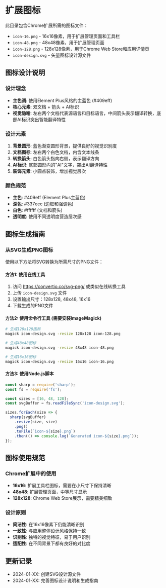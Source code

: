 # 扩展图标

此目录包含Chrome扩展所需的图标文件：

- `icon-16.png` - 16x16像素，用于扩展管理页面和工具栏
- `icon-48.png` - 48x48像素，用于扩展管理页面
- `icon-128.png` - 128x128像素，用于Chrome Web Store和应用详情页
- `icon-design.svg` - 矢量图标设计源文件

## 图标设计说明

### 设计理念
- **主色调**: 使用Element Plus风格的主蓝色 (#409eff)
- **核心元素**: 双文档 + 箭头 + AI标识
- **视觉隐喻**: 左右两个文档代表源语言和目标语言，中间箭头表示翻译转换，底部AI标识突出智能翻译特性

### 设计元素
1. **背景圆形**: 蓝色渐变圆形背景，提供良好的视觉识别度
2. **文档图标**: 左右两个白色文档，内含文本线条
3. **转换箭头**: 白色箭头指向右侧，表示翻译方向
4. **AI标识**: 底部圆形内的"AI"文字，突出AI翻译特性
5. **装饰元素**: 小圆点装饰，增加视觉层次

### 颜色规范
- **主色**: #409eff (Element Plus主蓝色)
- **深色**: #337ecc (边框和强调色)
- **白色**: #ffffff (文档和箭头)
- **透明度**: 使用不同透明度营造层次感

## 图标生成指南

### 从SVG生成PNG图标

使用以下方法将SVG转换为所需尺寸的PNG文件：

#### 方法1: 使用在线工具
1. 访问 https://convertio.co/svg-png/ 或类似在线转换工具
2. 上传 `icon-design.svg` 文件
3. 设置输出尺寸：128x128, 48x48, 16x16
4. 下载生成的PNG文件

#### 方法2: 使用命令行工具 (需要安装ImageMagick)
```bash
# 生成128x128图标
magick icon-design.svg -resize 128x128 icon-128.png

# 生成48x48图标  
magick icon-design.svg -resize 48x48 icon-48.png

# 生成16x16图标
magick icon-design.svg -resize 16x16 icon-16.png
```

#### 方法3: 使用Node.js脚本
```javascript
const sharp = require('sharp');
const fs = require('fs');

const sizes = [16, 48, 128];
const svgBuffer = fs.readFileSync('icon-design.svg');

sizes.forEach(size => {
  sharp(svgBuffer)
    .resize(size, size)
    .png()
    .toFile(`icon-${size}.png`)
    .then(() => console.log(`Generated icon-${size}.png`));
});
```

## 图标使用规范

### Chrome扩展中的使用
- **16x16**: 扩展工具栏图标，需要在小尺寸下保持清晰
- **48x48**: 扩展管理页面，中等尺寸显示
- **128x128**: Chrome Web Store展示，需要精美细致

### 设计原则
- **简洁性**: 在16x16像素下仍能清晰识别
- **一致性**: 与应用整体设计风格保持一致
- **识别性**: 独特的视觉特征，易于用户识别
- **适配性**: 在不同背景下都有良好的对比度

## 更新记录

- 2024-01-XX: 创建SVG设计源文件
- 2024-01-XX: 完善图标设计说明和生成指南